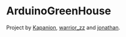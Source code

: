 # ArduinoGreenHouse

Project by [Kapanion](https://github.com/Kapanion), [warrior_zz](https://github.com/warriorzz) and [jonathan](https://github.com/vjonathan23).